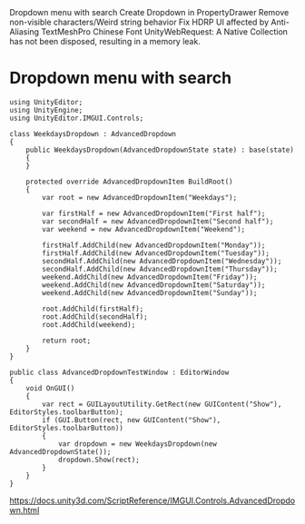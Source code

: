 <a name="Dropdown menu with search">
Dropdown menu with search
</a>
Create Dropdown in PropertyDrawer
Remove non-visible characters/Weird string behavior
Fix HDRP UI affected by Anti-Aliasing
TextMeshPro Chinese Font
UnityWebRequest: A Native Collection has not been disposed, resulting in a memory leak.





<h1 id="Dropdown menu with search">
Dropdown menu with search
</h1>

```
using UnityEditor;
using UnityEngine;
using UnityEditor.IMGUI.Controls;

class WeekdaysDropdown : AdvancedDropdown
{
    public WeekdaysDropdown(AdvancedDropdownState state) : base(state)
    {
    }

    protected override AdvancedDropdownItem BuildRoot()
    {
        var root = new AdvancedDropdownItem("Weekdays");

        var firstHalf = new AdvancedDropdownItem("First half");
        var secondHalf = new AdvancedDropdownItem("Second half");
        var weekend = new AdvancedDropdownItem("Weekend");

        firstHalf.AddChild(new AdvancedDropdownItem("Monday"));
        firstHalf.AddChild(new AdvancedDropdownItem("Tuesday"));
        secondHalf.AddChild(new AdvancedDropdownItem("Wednesday"));
        secondHalf.AddChild(new AdvancedDropdownItem("Thursday"));
        weekend.AddChild(new AdvancedDropdownItem("Friday"));
        weekend.AddChild(new AdvancedDropdownItem("Saturday"));
        weekend.AddChild(new AdvancedDropdownItem("Sunday"));

        root.AddChild(firstHalf);
        root.AddChild(secondHalf);
        root.AddChild(weekend);

        return root;
    }
}

public class AdvancedDropdownTestWindow : EditorWindow
{
    void OnGUI()
    {
        var rect = GUILayoutUtility.GetRect(new GUIContent("Show"), EditorStyles.toolbarButton);
        if (GUI.Button(rect, new GUIContent("Show"), EditorStyles.toolbarButton))
        {
            var dropdown = new WeekdaysDropdown(new AdvancedDropdownState());
            dropdown.Show(rect);
        }
    }
}
```

https://docs.unity3d.com/ScriptReference/IMGUI.Controls.AdvancedDropdown.html
